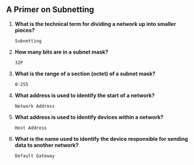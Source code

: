 ## A Primer on Subnetting

1. **What is the technical term for dividing a network up into smaller pieces?**
    ```
    Subnetting
    ```

2. **How many bits are in a subnet mask?**
    ```
    32P
    ```

3. **What is the range of a section (octet) of a subnet mask?**
    ```
    0-255
    ```

4. **What address is used to identify the start of a network?**
    ```
    Network Address
    ```

5. **What address is used to identify devices within a network?**
    ```
    Host Address
    ```

6. **What is the name used to identify the device responsible for sending data to another network?**
    ```
    Default Gateway
    ```